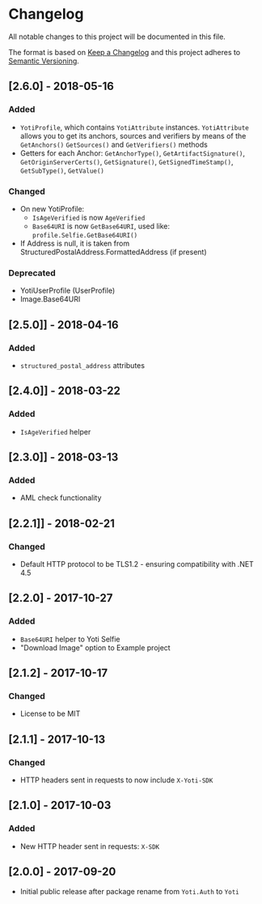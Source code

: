 # Changelog
All notable changes to this project will be documented in this file.

The format is based on [Keep a Changelog](http://keepachangelog.com/en/1.0.0/)
and this project adheres to [Semantic Versioning](http://semver.org/spec/v2.0.0.html).

## [2.6.0] - 2018-05-16
### Added
- `YotiProfile`, which contains `YotiAttribute` instances.  `YotiAttribute` allows you to get its anchors, sources and verifiers by means of the `GetAnchors()` `GetSources()` and `GetVerifiers()` methods
- Getters for each Anchor: `GetAnchorType()`, `GetArtifactSignature()`, `GetOriginServerCerts()`, `GetSignature()`, `GetSignedTimeStamp()`, `GetSubType()`, `GetValue()`

### Changed
- On new YotiProfile:
  - `IsAgeVerified` is now `AgeVerified`
  - `Base64URI` is now `GetBase64URI`, used like: `profile.Selfie.GetBase64URI()`
- If Address is null, it is taken from StructuredPostalAddress.FormattedAddress (if present)

### Deprecated
- YotiUserProfile (UserProfile)
- Image.Base64URI

## [2.5.0]] - 2018-04-16
### Added
- `structured_postal_address` attributes

## [2.4.0]] - 2018-03-22
### Added
- `IsAgeVerified` helper

## [2.3.0]] - 2018-03-13
### Added
- AML check functionality

## [2.2.1]] - 2018-02-21
### Changed
- Default HTTP protocol to be TLS1.2 - ensuring compatibility with .NET 4.5

## [2.2.0] - 2017-10-27
### Added
- `Base64URI` helper to Yoti Selfie
- "Download Image" option to Example project

## [2.1.2] - 2017-10-17
### Changed
- License to be MIT

## [2.1.1] - 2017-10-13
### Changed
- HTTP headers sent in requests to now include `X-Yoti-SDK`

## [2.1.0] - 2017-10-03
### Added
- New HTTP header sent in requests: `X-SDK`

## [2.0.0] - 2017-09-20
- Initial public release after package rename from `Yoti.Auth` to `Yoti`
